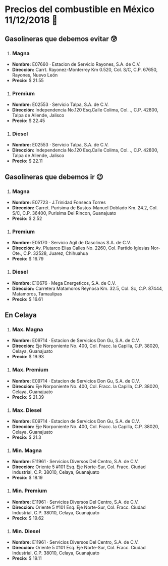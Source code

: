 # Precios del combustible en México 11/12/2018 :car:

## Gasolineras que debemos evitar :cold_sweat:
1. ### Magna
  * **Nombre:** E07660 · Estacion de Servicio Rayones, S.A. de C.V.
  * **Dirección:** Carrt. Rayonez-Monterrey Km 0.520, Col. S/C, C.P. 67650, Rayones, Nuevo León
  * **Precio:** $ 21.55

1. ### Premium
  * **Nombre:** E02553 · Servicio Talpa, S.A. de C.V.
  * **Dirección:** Independencia No.120 Esq.Calle Colima, Col. ., C.P. 42800, Talpa de Allende, Jalisco
  * **Precio:** $ 22.45

1. ### Diesel
  * **Nombre:** E02553 · Servicio Talpa, S.A. de C.V.
  * **Dirección:** Independencia No.120 Esq.Calle Colima, Col. ., C.P. 42800, Talpa de Allende, Jalisco
  * **Precio:** $ 22.11


## Gasolineras que debemos ir :wink:
1. ### Magna
  * **Nombre:** E07723 · J.Trinidad Fonseca Torres
  * **Dirección:** Carret. Purisima de Bustos-Manuel Doblado Km. 24.2, Col. S/C, C.P. 36400, Purisima Del Rincon, Guanajuato
  * **Precio:** $ 2.52

1. ### Premium
  * **Nombre:** E05170 · Servicio Agil de Gasolinas S.A. de C.V.
  * **Dirección:** Av. Plutarco Elias Calles No. 2260, Col. Partido Iglesias Nor-Ote., C.P. 32528, Juarez, Chihuahua
  * **Precio:** $ 16.79

1. ### Diesel
  * **Nombre:** E10676 · Mega Energeticos, S.A. de C.V.
  * **Dirección:** Carretera Matamoros Reynosa Km. 32.5, Col. Sc, C.P. 87444, Matamoros, Tamaulipas
  * **Precio:** $ 16.61


## En Celaya
1. ### Max. Magna
  * **Nombre:** E09714 · Estacion de Servicios Don Gu, S.A. de C.V.
  * **Dirección:** Eje Norponiente No. 400, Col. Fracc. la Capilla, C.P. 38020, Celaya, Guanajuato
  * **Precio:** $ 19.93

1. ### Max. Premium
  * **Nombre:** E09714 · Estacion de Servicios Don Gu, S.A. de C.V.
  * **Dirección:** Eje Norponiente No. 400, Col. Fracc. la Capilla, C.P. 38020, Celaya, Guanajuato
  * **Precio:** $ 21.39

1. ### Max. Diesel
  * **Nombre:** E09714 · Estacion de Servicios Don Gu, S.A. de C.V.
  * **Dirección:** Eje Norponiente No. 400, Col. Fracc. la Capilla, C.P. 38020, Celaya, Guanajuato
  * **Precio:** $ 21.3

1. ### Min. Magna
  * **Nombre:** E11961 · Servicios Diversos Del Centro, S.A. de C.V.
  * **Dirección:** Oriente 5 #101 Esq. Eje Norte-Sur, Col. Fracc. Ciudad Industrial, C.P. 38010, Celaya, Guanajuato
  * **Precio:** $ 18.19

1. ### Min. Premium
  * **Nombre:** E11961 · Servicios Diversos Del Centro, S.A. de C.V.
  * **Dirección:** Oriente 5 #101 Esq. Eje Norte-Sur, Col. Fracc. Ciudad Industrial, C.P. 38010, Celaya, Guanajuato
  * **Precio:** $ 19.62

1. ### Min. Diesel
  * **Nombre:** E11961 · Servicios Diversos Del Centro, S.A. de C.V.
  * **Dirección:** Oriente 5 #101 Esq. Eje Norte-Sur, Col. Fracc. Ciudad Industrial, C.P. 38010, Celaya, Guanajuato
  * **Precio:** $ 19.11